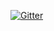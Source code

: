 [![Gitter](https://badges.gitter.im/GraphDesignGroup/community.svg)](https://gitter.im/GraphDesignGroup/community?utm_source=badge&utm_medium=badge&utm_campaign=pr-badge)

